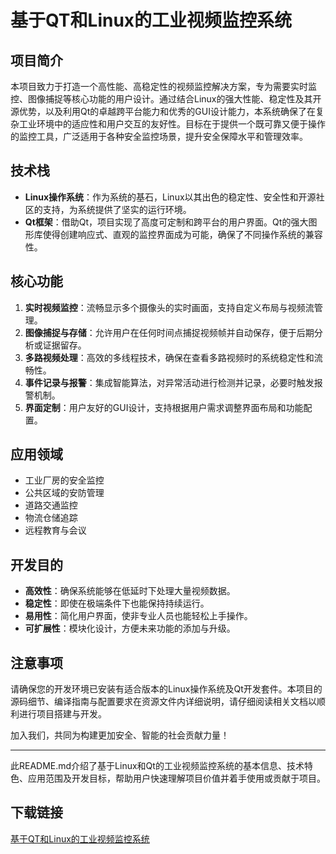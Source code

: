 # 基于QT和Linux的工业视频监控系统

## 项目简介

本项目致力于打造一个高性能、高稳定性的视频监控解决方案，专为需要实时监控、图像捕捉等核心功能的用户设计。通过结合Linux的强大性能、稳定性及其开源优势，以及利用Qt的卓越跨平台能力和优秀的GUI设计能力，本系统确保了在复杂工业环境中的适应性和用户交互的友好性。目标在于提供一个既可靠又便于操作的监控工具，广泛适用于各种安全监控场景，提升安全保障水平和管理效率。

## 技术栈

- **Linux操作系统**：作为系统的基石，Linux以其出色的稳定性、安全性和开源社区的支持，为系统提供了坚实的运行环境。
- **Qt框架**：借助Qt，项目实现了高度可定制和跨平台的用户界面。Qt的强大图形库使得创建响应式、直观的监控界面成为可能，确保了不同操作系统的兼容性。

## 核心功能

1. **实时视频监控**：流畅显示多个摄像头的实时画面，支持自定义布局与视频流管理。
2. **图像捕捉与存储**：允许用户在任何时间点捕捉视频帧并自动保存，便于后期分析或证据留存。
3. **多路视频处理**：高效的多线程技术，确保在查看多路视频时的系统稳定性和流畅性。
4. **事件记录与报警**：集成智能算法，对异常活动进行检测并记录，必要时触发报警机制。
5. **界面定制**：用户友好的GUI设计，支持根据用户需求调整界面布局和功能配置。

## 应用领域

- 工业厂房的安全监控
- 公共区域的安防管理
- 道路交通监控
- 物流仓储追踪
- 远程教育与会议

## 开发目的

- **高效性**：确保系统能够在低延时下处理大量视频数据。
- **稳定性**：即使在极端条件下也能保持持续运行。
- **易用性**：简化用户界面，使非专业人员也能轻松上手操作。
- **可扩展性**：模块化设计，方便未来功能的添加与升级。

## 注意事项

请确保您的开发环境已安装有适合版本的Linux操作系统及Qt开发套件。本项目的源码细节、编译指南与配置要求在资源文件内详细说明，请仔细阅读相关文档以顺利进行项目搭建与开发。

加入我们，共同为构建更加安全、智能的社会贡献力量！

---

此README.md介绍了基于Linux和Qt的工业视频监控系统的基本信息、技术特色、应用范围及开发目标，帮助用户快速理解项目价值并着手使用或贡献于项目。

## 下载链接

[基于QT和Linux的工业视频监控系统](https://pan.quark.cn/s/c5c82b9b49a7)